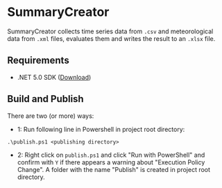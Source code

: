 # SummaryCreator

SummaryCreator collects time series data from `.csv` and meteorological data from `.xml` files, evaluates them and writes the result to an `.xlsx` file.

## Requirements

- .NET 5.0 SDK ([Download](https://dotnet.microsoft.com/download))

## Build and Publish

There are two (or more) ways:

- 1: Run following line in Powershell in project root directory:

`.\publish.ps1 <publishing directory>`

- 2: Right click on `publish.ps1` and click "Run with PowerShell" and confirm with `Y` if there appears a warning about "Execution Policy Change". A folder with the name "Publish" is created in project root directory.
